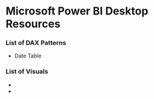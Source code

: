 # Microsoft Power BI Desktop Resources

### List of DAX Patterns
- Date Table

### List of Visuals
-
-
